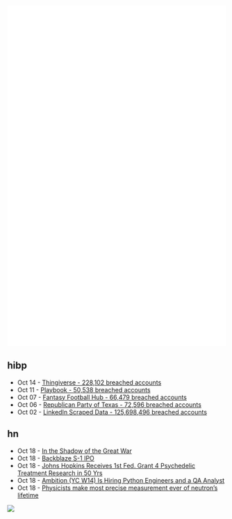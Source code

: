 ![Metrics](https://raw.githubusercontent.com/phixion/phixion/master/metrics.svg)

## hibp

<!--
for https://github.com/phixion/phixion/blob/main/.github/workflows/feeds.yml
-->
<!--START_SECTION:haveibeenpwnd-->
- Oct 14 - [Thingiverse - 228,102 breached accounts](https://haveibeenpwned.com/PwnedWebsites#Thingiverse)
- Oct 11 - [Playbook - 50,538 breached accounts](https://haveibeenpwned.com/PwnedWebsites#Playbook)
- Oct 07 - [Fantasy Football Hub - 66,479 breached accounts](https://haveibeenpwned.com/PwnedWebsites#FantasyFootballHub)
- Oct 06 - [Republican Party of Texas - 72,596 breached accounts](https://haveibeenpwned.com/PwnedWebsites#RepublicanPartyOfTexas)
- Oct 02 - [LinkedIn Scraped Data - 125,698,496 breached accounts](https://haveibeenpwned.com/PwnedWebsites#LinkedInScrape)
<!--END_SECTION:haveibeenpwnd-->

## hn

<!--
for https://github.com/phixion/phixion/blob/main/.github/workflows/feeds.yml
-->
<!--START_SECTION:hn-->
- Oct 18 - [In the Shadow of the Great War](https://rootsofprogress.org/in-the-shadow-of-the-great-war)
- Oct 18 - [Backblaze S-1 IPO](https://www.sec.gov/Archives/edgar/data/1462056/000119312521301141/d62601ds1.htm)
- Oct 18 - [Johns Hopkins Receives 1st Fed. Grant 4 Psychedelic Treatment Research in 50 Yrs](https://www.hopkinsmedicine.org/news/newsroom/news-releases/johns-hopkins-medicine-receives-first-federal-grant-for-psychedelic-treatment-research-in-50-years)
- Oct 18 - [Ambition (YC W14) Is Hiring Python Engineers and a QA Analyst](https://ambition.com/careers/)
- Oct 18 - [Physicists make most precise measurement ever of neutron’s lifetime](https://www.nature.com/articles/d41586-021-02812-z)
<!--END_SECTION:hn-->

<!--
for https://yhype.me
-->
![](https://hit.yhype.me/github/profile?user_id=13013670)
